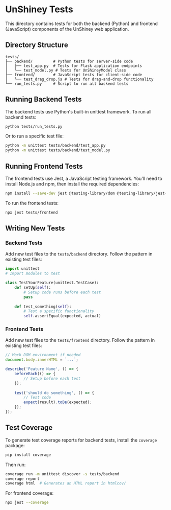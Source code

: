 # UnShiney Tests

This directory contains tests for both the backend (Python) and frontend (JavaScript) components of the UnShiney web application.

## Directory Structure

```
tests/
├── backend/         # Python tests for server-side code
│   ├── test_app.py  # Tests for Flask application endpoints
│   └── test_model.py # Tests for UnShineyModel class
├── frontend/        # JavaScript tests for client-side code
│   └── test_drag_drop.js # Tests for drag-and-drop functionality
└── run_tests.py     # Script to run all backend tests
```

## Running Backend Tests

The backend tests use Python's built-in unittest framework. To run all backend tests:

```bash
python tests/run_tests.py
```

Or to run a specific test file:

```bash
python -m unittest tests/backend/test_app.py
python -m unittest tests/backend/test_model.py
```

## Running Frontend Tests

The frontend tests use Jest, a JavaScript testing framework. You'll need to install Node.js and npm, then install the required dependencies:

```bash
npm install --save-dev jest @testing-library/dom @testing-library/jest-dom
```

To run the frontend tests:

```bash
npx jest tests/frontend
```

## Writing New Tests

### Backend Tests

Add new test files to the `tests/backend` directory. Follow the pattern in existing test files:

```python
import unittest
# Import modules to test

class TestYourFeature(unittest.TestCase):
    def setUp(self):
        # Setup code runs before each test
        pass
        
    def test_something(self):
        # Test a specific functionality
        self.assertEqual(expected, actual)
```

### Frontend Tests

Add new test files to the `tests/frontend` directory. Follow the pattern in existing test files:

```javascript
// Mock DOM environment if needed
document.body.innerHTML = `...`;

describe('Feature Name', () => {
    beforeEach(() => {
        // Setup before each test
    });
    
    test('should do something', () => {
        // Test code
        expect(result).toBe(expected);
    });
});
```

## Test Coverage

To generate test coverage reports for backend tests, install the `coverage` package:

```bash
pip install coverage
```

Then run:

```bash
coverage run -m unittest discover -s tests/backend
coverage report
coverage html  # Generates an HTML report in htmlcov/
```

For frontend coverage:

```bash
npx jest --coverage
```
